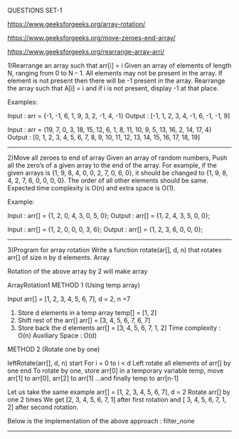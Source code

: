QUESTIONS SET-1

https://www.geeksforgeeks.org/array-rotation/

https://www.geeksforgeeks.org/move-zeroes-end-array/

https://www.geeksforgeeks.org/rearrange-array-arri/



1)Rearrange an array such that arr[i] = i
Given an array of elements of length N, ranging from 0 to N – 1. All elements may not be present in the array. If element is not present then there will be -1 present in the array. Rearrange the array such that A[i] = i and if i is not present, display -1 at that place.

Examples:

Input : arr = {-1, -1, 6, 1, 9, 3, 2, -1, 4, -1}
Output : [-1, 1, 2, 3, 4, -1, 6, -1, -1, 9]

Input : arr = {19, 7, 0, 3, 18, 15, 12, 6, 1, 8,
              11, 10, 9, 5, 13, 16, 2, 14, 17, 4}
Output : [0, 1, 2, 3, 4, 5, 6, 7, 8, 9, 10, 
         11, 12, 13, 14, 15, 16, 17, 18, 19]


--------------------------------------------------------------------------------------

2)Move all zeroes to end of array
Given an array of random numbers, Push all the zero’s of a given array to the end of the array. For example, if the given arrays is {1, 9, 8, 4, 0, 0, 2, 7, 0, 6, 0}, it should be changed to {1, 9, 8, 4, 2, 7, 6, 0, 0, 0, 0}. The order of all other elements should be same. Expected time complexity is O(n) and extra space is O(1).

Example:

Input :  arr[] = {1, 2, 0, 4, 3, 0, 5, 0};
Output : arr[] = {1, 2, 4, 3, 5, 0, 0};

Input : arr[]  = {1, 2, 0, 0, 0, 3, 6};
Output : arr[] = {1, 2, 3, 6, 0, 0, 0};

--------------------------------------------------------------------------------------

3)Program for array rotation
Write a function rotate(ar[], d, n) that rotates arr[] of size n by d elements.
Array

Rotation of the above array by 2 will make array

ArrayRotation1
METHOD 1 (Using temp array)

Input arr[] = [1, 2, 3, 4, 5, 6, 7], d = 2, n =7
1) Store d elements in a temp array
   temp[] = [1, 2]
2) Shift rest of the arr[]
   arr[] = [3, 4, 5, 6, 7, 6, 7]
3) Store back the d elements
   arr[] = [3, 4, 5, 6, 7, 1, 2]
Time complexity : O(n)
Auxiliary Space : O(d)



METHOD 2 (Rotate one by one)



 

leftRotate(arr[], d, n)
start
  For i = 0 to i < d
    Left rotate all elements of arr[] by one
end
To rotate by one, store arr[0] in a temporary variable temp, move arr[1] to arr[0], arr[2] to arr[1] …and finally temp to arr[n-1]

Let us take the same example arr[] = [1, 2, 3, 4, 5, 6, 7], d = 2
Rotate arr[] by one 2 times
We get [2, 3, 4, 5, 6, 7, 1] after first rotation and [ 3, 4, 5, 6, 7, 1, 2] after second rotation.

Below is the implementation of the above approach :
filter_none



------------------------------------------------------------------------------